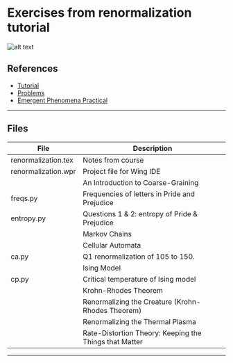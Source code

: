 # Exercises from renormalization tutorial

![alt text](https://www.complexityexplorer.org/system//courses/tutorials/logos/000/000/067/normal/PastedGraphic-2.jpg?1554505471 "")


## References

* [Tutorial](https://www.complexityexplorer.org/courses/67-introduction-to-renormalization)
* [Problems](http://tuvalu.santafe.edu/~simon/MOOC_problems.pdf)
* [Emergent Phenomena Practical](http://tuvalu.santafe.edu/~simon/practical.pdf)

---

## Files

|File|Description|
|------------------------------|-----------------------------------------------------------|
|renormalization.tex|Notes from course|
|renormalization.wpr|Project file for Wing IDE|
||An Introduction to Coarse-Graining|
|freqs.py|Frequencies of letters in Pride and Prejudice|
|entropy.py|Questions 1 & 2: entropy of Pride & Prejudice|
||Markov Chains|
||Cellular Automata|
|ca.py|Q1 renormalization of 105 to 150.|
||Ising Model|
|cp.py|Critical temperature of Ising model|
||Krohn-Rhodes Theorem|
||Renormalizing the Creature (Krohn-Rhodes Theorem)|
||Renormalizing the Thermal Plasma|
||Rate-Distortion Theory: Keeping the Things that Matter|

---
